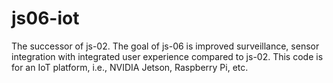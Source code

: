 # js06-iot

The successor of js-02. The goal of js-06 is improved surveillance, sensor integration with integrated user experience compared to js-02. This code is for an IoT platform, i.e., NVIDIA Jetson, Raspberry Pi, etc.
